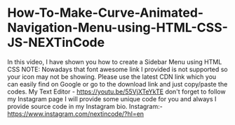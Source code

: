 # How-To-Make-Curve-Animated-Navigation-Menu-using-HTML-CSS-JS-NEXTinCode
In this video, I have shown you how to create a Sidebar Menu using HTML CSS  NOTE: Nowadays that font awesome link I provided is not supported so your icon may not be showing. Please use the latest CDN link which you can easily find on Google or go to the download link and just copy/paste the codes.    My Text Editor - https://youtu.be/55VjXTeYkTE  don't forget to follow my Instagram page I will provide some unique code for you and always I provide source code in my Instagram bio.  Instagram:- https://www.instagram.com/nextincode/?hl=en
